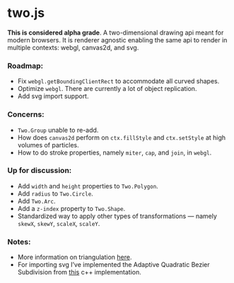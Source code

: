 two.js
======

__This is considered alpha grade__. A two-dimensional drawing api meant for modern browsers. It is renderer agnostic enabling the same api to render in multiple contexts: webgl, canvas2d, and svg.

### Roadmap:
+ Fix `webgl.getBoundingClientRect` to accommodate all curved shapes.
+ Optimize `webgl`. There are currently a lot of object replication.
+ Add svg import support.

### Concerns:
+ `Two.Group` unable to re-add.
+ How does `canvas2d` perform on `ctx.fillStyle` and `ctx.setStyle` at high volumes of particles.
+ How to do stroke properties, namely `miter`, `cap`, and `join`, in `webgl`.

### Up for discussion:
+ Add `width` and `height` properties to `Two.Polygon`.
+ Add `radius` to `Two.Circle`.
+ Add `Two.Arc`.
+ Add a `z-index` property to `Two.Shape`.
+ Standardized way to apply other types of transformations — namely `skewX`, `skewY`, `scaleX`, `scaleY`.

### Notes:
+ More information on triangulation [here](https://groups.google.com/forum/?fromgroups=#!topic/poly2tri/d0UL8Kew8dY).
+ For importing svg I’ve implemented the Adaptive Quadratic Bezier Subdivision from [this](http://www.antigrain.com/research/adaptive_bezier/index.html) c++ implementation.